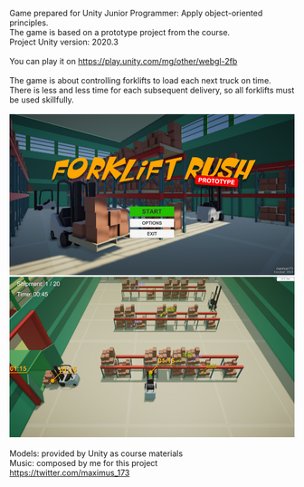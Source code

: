 Game prepared for Unity Junior Programmer: Apply object-oriented principles.<br/>
The game is based on a prototype project from the course.<br/>
Project Unity version: 2020.3<br/>
<br/>
You can play it on https://play.unity.com/mg/other/webgl-2fb<br/>
<br/>
The game is about controlling forklifts to load each next truck on time.<br/>
There is less and less time for each subsequent delivery, so all forklifts must be used skillfully.<br/>
<br/>
<img src="Media/title_screen.jpg" alt="Game title screen" />
<br/>
<img src="Media/game_screen.jpg" alt="Game screen" />
<br/><br/>
Models: provided by Unity as course materials<br/>
Music: composed by me for this project<br/>
https://twitter.com/maximus_173
